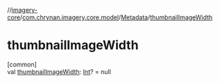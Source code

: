 //[imagery-core](../../../index.md)/[com.chrynan.imagery.core.model](../index.md)/[Metadata](index.md)/[thumbnailImageWidth](thumbnail-image-width.md)

# thumbnailImageWidth

[common]\
val [thumbnailImageWidth](thumbnail-image-width.md): [Int](https://kotlinlang.org/api/latest/jvm/stdlib/kotlin/-int/index.html)? = null
